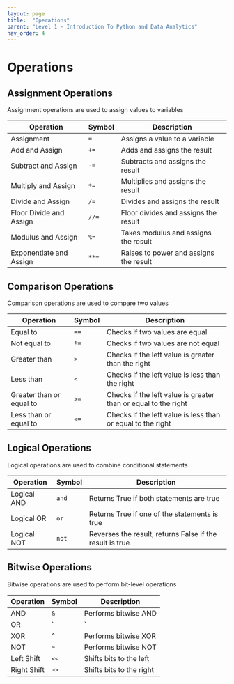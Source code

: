 ```yaml
---
layout: page
title:  "Operations"
parent: "Level 1 - Introduction To Python and Data Analytics"
nav_order: 4
---
```


# Operations

## Assignment Operations

Assignment operations are used to assign values to variables

| Operation           | Symbol | Description                        |
|---------------------|--------|------------------------------------|
| Assignment          | `=`    | Assigns a value to a variable      |
| Add and Assign      | `+=`   | Adds and assigns the result        |
| Subtract and Assign | `-=`   | Subtracts and assigns the result   |
| Multiply and Assign | `*=`   | Multiplies and assigns the result  |
| Divide and Assign   | `/=`   | Divides and assigns the result     |
| Floor Divide and Assign | `//=` | Floor divides and assigns the result |
| Modulus and Assign  | `%=`   | Takes modulus and assigns the result |
| Exponentiate and Assign | `**=` | Raises to power and assigns the result |

## Comparison Operations

Comparison operations are used to compare two values

| Operation           | Symbol | Description                        |
|---------------------|--------|------------------------------------|
| Equal to            | `==`   | Checks if two values are equal     |
| Not equal to        | `!=`   | Checks if two values are not equal |
| Greater than        | `>`    | Checks if the left value is greater than the right |
| Less than           | `<`    | Checks if the left value is less than the right |
| Greater than or equal to | `>=` | Checks if the left value is greater than or equal to the right |
| Less than or equal to | `<=` | Checks if the left value is less than or equal to the right |

## Logical Operations

Logical operations are used to combine conditional statements

| Operation           | Symbol | Description                        |
|---------------------|--------|------------------------------------|
| Logical AND         | `and`  | Returns True if both statements are true |
| Logical OR          | `or`   | Returns True if one of the statements is true |
| Logical NOT         | `not`  | Reverses the result, returns False if the result is true |

## Bitwise Operations

Bitwise operations are used to perform bit-level operations

| Operation           | Symbol | Description                        |
|---------------------|--------|------------------------------------|
| AND                 | `&`    | Performs bitwise AND               |
| OR                  | `|`    | Performs bitwise OR                |
| XOR                 | `^`    | Performs bitwise XOR               |
| NOT                 | `~`    | Performs bitwise NOT               |
| Left Shift          | `<<`   | Shifts bits to the left            |
| Right Shift         | `>>`   | Shifts bits to the right           |